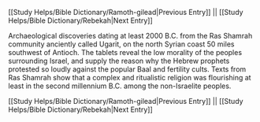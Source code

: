 [[Study Helps/Bible Dictionary/Ramoth-gilead|Previous Entry]]  ||  [[Study Helps/Bible Dictionary/Rebekah|Next Entry]]

 Archaeological discoveries dating at least 2000 B.C. from the Ras Shamrah community anciently called Ugarit, on the north Syrian coast 50 miles southwest of Antioch. The tablets reveal the low morality of the peoples surrounding Israel, and supply the reason why the Hebrew prophets protested so loudly against the popular Baal and fertility cults. Texts from Ras Shamrah show that a complex and ritualistic religion was flourishing at least in the second millennium B.C. among the non-Israelite peoples.

[[Study Helps/Bible Dictionary/Ramoth-gilead|Previous Entry]]  ||  [[Study Helps/Bible Dictionary/Rebekah|Next Entry]]